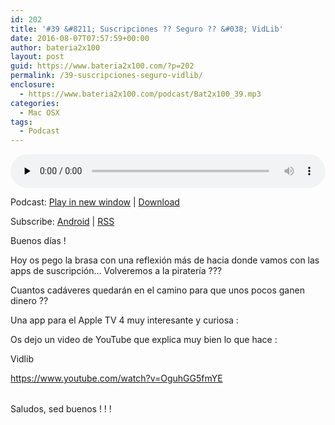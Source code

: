 ```yaml
---
id: 202
title: '#39 &#8211; Suscripciones ?? Seguro ?? &#038; VidLib'
date: 2016-08-07T07:57:59+00:00
author: bateria2x100
layout: post
guid: https://www.bateria2x100.com/?p=202
permalink: /39-suscripciones-seguro-vidlib/
enclosure:
  - https://www.bateria2x100.com/podcast/Bat2x100_39.mp3
categories:
  - Mac OSX
tags:
  - Podcast
---
```

<div class="powerpress_player" id="powerpress_player_5888">
  <audio class="wp-audio-shortcode" id="audio-202-41" preload="none" style="width: 100%;" controls="controls"><source type="audio/mpeg" src="https://www.bateria2x100.com/podcast/Bat2x100_39.mp3?_=41" /><a href="https://www.bateria2x100.com/podcast/Bat2x100_39.mp3">https://www.bateria2x100.com/podcast/Bat2x100_39.mp3</a></audio>
</div>

<p class="powerpress_links powerpress_links_mp3">
  Podcast: <a href="https://www.bateria2x100.com/podcast/Bat2x100_39.mp3" class="powerpress_link_pinw" target="_blank" title="Play in new window" onclick="return powerpress_pinw('https://www.bateria2x100.com/?powerpress_pinw=202-podcast');" rel="nofollow">Play in new window</a> | <a href="https://www.bateria2x100.com/podcast/Bat2x100_39.mp3" class="powerpress_link_d" title="Download" rel="nofollow" download="Bat2x100_39.mp3">Download</a>
</p>

<p class="powerpress_links powerpress_subscribe_links">
  Subscribe: <a href="https://subscribeonandroid.com/www.bateria2x100.com/feed/podcast/" class="powerpress_link_subscribe powerpress_link_subscribe_android" title="Subscribe on Android" rel="nofollow">Android</a> | <a href="https://www.bateria2x100.com/feed/podcast/" class="powerpress_link_subscribe powerpress_link_subscribe_rss" title="Subscribe via RSS" rel="nofollow">RSS</a>
</p>

Buenos días ! 

Hoy os pego la brasa con una reflexión más de hacia donde vamos con las apps de suscripción&#8230; Volveremos a la piratería ??? 

Cuantos cadáveres quedarán en el camino para que unos pocos ganen dinero ?? 

Una app para el Apple TV 4 muy interesante y curiosa :
  
Os dejo un video de YouTube que explica muy bien lo que hace :

Vidlib
  
<https://www.youtube.com/watch?v=OguhGG5fmYE>

<table>
  <tr />
  
  <tr />
  
  <tr />
  
  <tr />
</table>

Saludos, sed buenos ! ! !